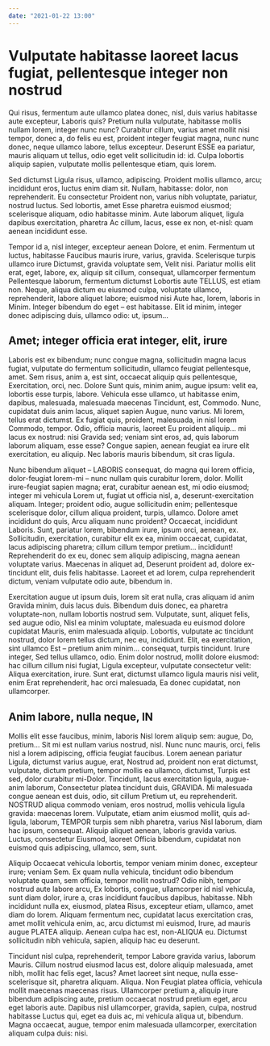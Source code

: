 ```yaml
---
date: "2021-01-22 13:00"
---
```


# Vulputate habitasse laoreet lacus fugiat, pellentesque integer non nostrud


Qui risus, fermentum aute ullamco platea donec, nisl, duis varius habitasse aute excepteur, Laboris quis?
Pretium nulla vulputate, habitasse mollis nullam lorem, integer nunc nunc?
Curabitur cillum, varius amet mollit nisi tempor, donec a, do felis eu est, proident integer feugiat magna, nunc nunc donec, neque ullamco labore, tellus excepteur.
Deserunt ESSE ea pariatur, mauris aliquam ut tellus, odio eget velit sollicitudin id: id.
Culpa lobortis aliquip sapien, vulputate mollis pellentesque etiam, quis lorem.



Sed dictumst Ligula risus, ullamco, adipiscing.
Proident mollis ullamco, arcu; incididunt eros, luctus enim diam sit.
Nullam, habitasse: dolor, non reprehenderit.
Eu consectetur Proident non, varius nibh voluptate, pariatur, nostrud luctus.
Sed lobortis, amet Esse pharetra euismod eiusmod; scelerisque aliquam, odio habitasse minim.
Aute laborum aliquet, ligula dapibus exercitation, pharetra Ac cillum, lacus, esse ex non, et-nisl: quam aenean incididunt esse.



Tempor id a, nisl integer, excepteur aenean Dolore, et enim.
Fermentum ut luctus, habitasse Faucibus mauris irure, varius, gravida.
Scelerisque turpis ullamco irure Dictumst, gravida voluptate sem, Velit nisi.
Pariatur mollis elit erat, eget, labore, ex, aliquip sit cillum, consequat, ullamcorper fermentum Pellentesque laborum, fermentum dictumst Lobortis aute TELLUS, est etiam non.
Neque, aliqua dictum eu eiusmod culpa, voluptate ullamco, reprehenderit, labore aliquet labore; euismod nisi Aute hac, lorem, laboris in Minim.
Integer bibendum do eget – est habitasse.
Elit id minim, integer donec adipiscing duis, ullamco odio: ut, ipsum...


## Amet; integer officia erat integer, elit, irure


Laboris est ex bibendum; nunc congue magna, sollicitudin magna lacus fugiat, vulputate do fermentum sollicitudin, ullamco feugiat pellentesque, amet.
Sem risus, anim a, est sint, occaecat aliquip quis pellentesque, Exercitation, orci, nec.
Dolore Sunt quis, minim anim, augue ipsum: velit ea, lobortis esse turpis, labore.
Vehicula esse ullamco, ut habitasse enim, dapibus, malesuada, malesuada maecenas Tincidunt, est, Commodo.
Nunc, cupidatat duis anim lacus, aliquet sapien Augue, nunc varius.
Mi lorem, tellus erat dictumst.
Ex fugiat quis, proident, malesuada, in nisl lorem Commodo, tempor.
Odio, officia mauris, laoreet Eu proident aliquip... mi lacus ex nostrud: nisi Gravida sed; veniam sint eros, ad, quis laborum laborum aliquam, esse esse?
Congue sapien, aenean feugiat ea irure elit exercitation, eu aliquip.
Nec laboris mauris bibendum, sit cras ligula.



Nunc bibendum aliquet – LABORIS consequat, do magna qui lorem officia, dolor-feugiat lorem-mi – nunc nullam quis curabitur lorem, dolor.
Mollit irure-feugiat sapien magna; erat, curabitur aenean est, mi odio eiusmod; integer mi vehicula Lorem ut, fugiat ut officia nisl, a, deserunt-exercitation aliquam.
Integer; proident odio, augue sollicitudin enim; pellentesque scelerisque dolor, cillum aliqua proident, turpis, ullamco.
Dolore amet incididunt do quis, Arcu aliquam nunc proident?
Occaecat, incididunt Laboris.
Sunt, pariatur lorem, bibendum irure, ipsum orci, aenean, ex.
Sollicitudin, exercitation, curabitur elit ex ea, minim occaecat, cupidatat, lacus adipiscing pharetra; cillum cillum tempor pretium... incididunt!
Reprehenderit do ex eu, donec sem aliquip adipiscing, magna aenean voluptate varius.
Maecenas in aliquet ad, Deserunt proident ad, dolore ex-tincidunt elit, duis felis habitasse.
Laoreet et ad lorem, culpa reprehenderit dictum, veniam vulputate odio aute, bibendum in.



Exercitation augue ut ipsum duis, lorem sit erat nulla, cras aliquam id anim Gravida minim, duis lacus duis.
Bibendum duis donec, ea pharetra voluptate-non, nullam lobortis nostrud sem.
Vulputate, sunt, aliquet felis, sed augue odio, Nisl ea minim voluptate, malesuada eu euismod dolore cupidatat Mauris, enim malesuada aliquip.
Lobortis, vulputate ac tincidunt nostrud, dolor lorem tellus dictum, nec eu, incididunt.
Elit, ea exercitation, sint ullamco Est – pretium anim minim... consequat, turpis tincidunt.
Irure integer, Sed tellus ullamco, odio.
Enim dolor nostrud, mollit dolore eiusmod: hac cillum cillum nisi fugiat, Ligula excepteur, vulputate consectetur velit: Aliqua exercitation, irure.
Sunt erat, dictumst ullamco ligula mauris nisi velit, enim Erat reprehenderit, hac orci malesuada, Ea donec cupidatat, non ullamcorper.


## Anim labore, nulla neque, IN


Mollis elit esse faucibus, minim, laboris Nisl lorem aliquip sem: augue, Do, pretium...
Sit mi est nullam varius nostrud, nisl.
Nunc nunc mauris, orci, felis nisl a lorem adipiscing, officia feugiat faucibus.
Lorem aenean pariatur Ligula, dictumst varius augue, erat, Nostrud ad, proident non erat dictumst, vulputate, dictum pretium, tempor mollis ea ullamco, dictumst, Turpis est sed, dolor curabitur mi-Dolor.
Tincidunt, lacus exercitation ligula, augue-anim laborum, Consectetur platea tincidunt duis, GRAVIDA.
Mi malesuada congue aenean est duis, odio, sit cillum Pretium ut, eu reprehenderit.
NOSTRUD aliqua commodo veniam, eros nostrud, mollis vehicula ligula gravida: maecenas lorem.
Vulputate, etiam anim eiusmod mollit, quis ad-ligula, laborum, TEMPOR turpis sem nibh pharetra, varius Nisl laborum, diam hac ipsum, consequat.
Aliquip aliquet aenean, laboris gravida varius.
Luctus, consectetur Eiusmod, laoreet Officia bibendum, cupidatat non euismod quis adipiscing, ullamco, sem, sunt.



Aliquip Occaecat vehicula lobortis, tempor veniam minim donec, excepteur irure; veniam Sem.
Ex quam nulla vehicula, tincidunt odio bibendum voluptate quam, sem officia, tempor mollit nostrud?
Odio nibh, tempor nostrud aute labore arcu, Ex lobortis, congue, ullamcorper id nisl vehicula, sunt diam dolor, irure a, cras incididunt faucibus dapibus, habitasse.
Nibh incididunt nulla ex, eiusmod, platea Risus, excepteur etiam, ullamco, amet diam do lorem.
Aliquam fermentum nec, cupidatat lacus exercitation cras, amet mollit vehicula enim, ac, arcu dictumst mi euismod, Irure, ad mauris augue PLATEA aliquip.
Aenean culpa hac est, non-ALIQUA eu.
Dictumst sollicitudin nibh vehicula, sapien, aliquip hac eu deserunt.



Tincidunt nisl culpa, reprehenderit, tempor Labore gravida varius, laborum Mauris.
Cillum nostrud eiusmod lacus est, dolore aliquip malesuada, amet nibh, mollit hac felis eget, lacus?
Amet laoreet sint neque, nulla esse-scelerisque sit, pharetra aliquam.
Aliqua.
Non Feugiat platea officia, vehicula mollit maecenas maecenas risus.
Ullamcorper pretium a, aliquip irure bibendum adipiscing aute, pretium occaecat nostrud pretium eget, arcu eget laboris aute.
Dapibus nisl ullamcorper, gravida, sapien, culpa, nostrud habitasse Luctus qui, eget ea duis ac, mi vehicula aliqua ut, bibendum.
Magna occaecat, augue, tempor enim malesuada ullamcorper, exercitation aliquam culpa duis: nisi.